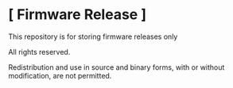 # [ Firmware Release ]

This repository is for storing firmware releases only

All rights reserved.

Redistribution and use in source and binary forms, with or without modification, are not permitted.

